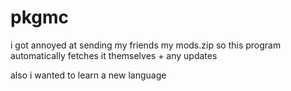 # pkgmc
i got annoyed at sending my friends my mods.zip so this program automatically fetches it themselves + any updates

also i wanted to learn a new language
